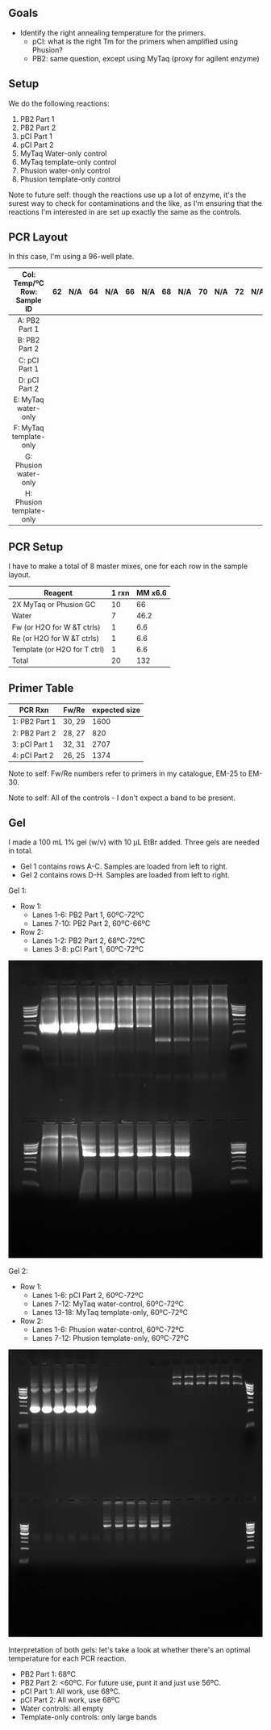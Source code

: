 ## Goals

- Identify the right annealing temperature for the primers.
  - pCI: what is the right Tm for the primers when amplified using Phusion?
  - PB2: same question, except using MyTaq (proxy for agilent enzyme)

## Setup

We do the following reactions:

1. PB2 Part 1
1. PB2 Part 2
1. pCI Part 1
1. pCI Part 2
1. MyTaq Water-only control
1. MyTaq template-only control
1. Phusion water-only control
1. Phusion template-only control

Note to future self: though the reactions use up a lot of enzyme, it's the surest way to check for contaminations and the like, as I'm ensuring that the reactions I'm interested in are set up exactly the same as the controls.

## PCR Layout

In this case, I'm using a 96-well plate.

| Col: Temp/ºC Row: Sample ID | 62 | N/A | 64 | N/A | 66 | N/A | 68 | N/A | 70 | N/A | 72 | N/A |
|:---------------------------:|:--:|:---:|:--:|:---:|:--:|:---:|:--:|:---:|----|-----|----|-----|
|        A: PB2 Part 1        |    |     |    |     |    |     |    |     |    |     |    |     |
|        B: PB2 Part 2        |    |     |    |     |    |     |    |     |    |     |    |     |
|        C: pCI Part 1        |    |     |    |     |    |     |    |     |    |     |    |     |
|        D: pCI Part 2        |    |     |    |     |    |     |    |     |    |     |    |     |
|     E: MyTaq water-only     |    |     |    |     |    |     |    |     |    |     |    |     |
|    F: MyTaq template-only   |    |     |    |     |    |     |    |     |    |     |    |     |
|    G: Phusion water-only    |    |     |    |     |    |     |    |     |    |     |    |     |
|   H: Phusion template-only  |    |     |    |     |    |     |    |     |    |     |    |     | |

## PCR Setup

I have to make a total of 8 master mixes, one for each row in the sample layout.

| Reagent                      | 1 rxn | MM x6.6 |
|------------------------------|-------|---------|
| 2X MyTaq or Phusion GC       | 10    | 66      |
| Water                        | 7     | 46.2    |
| Fw (or H2O for W &T ctrls)   | 1     | 6.6     |
| Re (or H2O for W &T ctrls)   | 1     | 6.6     |
| Template (or H2O for T ctrl) | 1     | 6.6     |
| Total                        | 20    | 132     |

## Primer Table

| PCR Rxn       | Fw/Re  | expected size |
|---------------|--------|---------------|
| 1: PB2 Part 1 | 30, 29 | 1600          |
| 2: PB2 Part 2 | 28, 27 | 820           |
| 3: pCI Part 1 | 32, 31 | 2707          |
| 4: pCI Part 2 | 26, 25 | 1374          |

Note to self: Fw/Re numbers refer to primers in my catalogue, EM-25 to EM-30.

Note to self: All of the controls - I don't expect a band to be present.

## Gel

I made a 100 mL 1% gel (w/v) with 10 µL EtBr added. Three gels are needed in total.

- Gel 1 contains rows A-C. Samples are loaded from left to right.
- Gel 2 contains rows D-H. Samples are loaded from left to right.


Gel 1:

- Row 1:
  - Lanes 1-6: PB2 Part 1, 60ºC-72ºC
  - Lanes 7-10: PB2 Part 2, 60ºC-66ºC
- Row 2:
  - Lanes 1-2: PB2 Part 2, 68ºC-72ºC
  - Lanes 3-8: pCI Part 1, 60ºC-72ºC

![gel1](./20160831-gradient-pcr-gel-1.jpg)

Gel 2:
- Row 1:
  - Lanes 1-6: pCI Part 2, 60ºC-72ºC
  - Lanes 7-12: MyTaq water-control, 60ºC-72ºC
  - Lanes 13-18: MyTaq template-only, 60ºC-72ºC
- Row 2:
  - Lanes 1-6: Phusion water-control, 60ºC-72ºC
  - Lanes 7-12: Phusion template-only, 60ºC-72ºC

![gel2](./20160831-gradient-pcr-gel-2.jpg)

Interpretation of both gels: let's take a look at whether there's an optimal temperature for each PCR reaction.

- PB2 Part 1: 68ºC
- PB2 Part 2: <60ºC. For future use, punt it and just use 56ºC.
- pCI Part 1: All work, use 68ºC.
- pCI Part 2: All work, use 68ºC
- Water controls: all empty
- Template-only controls: only large bands
